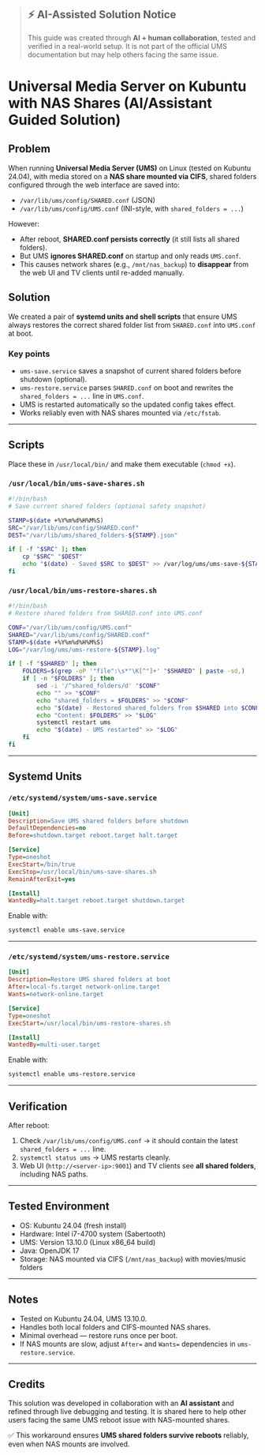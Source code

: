 > ## ⚡️ AI-Assisted Solution Notice
> This guide was created through **AI + human collaboration**, tested and verified in a real-world setup. It is not part of the official UMS documentation but may help others facing the same issue.

# Universal Media Server on Kubuntu with NAS Shares (AI/Assistant Guided Solution)

## Problem

When running **Universal Media Server (UMS)** on Linux (tested on Kubuntu 24.04), with media stored on a **NAS share mounted via CIFS**, shared folders configured through the web interface are saved into:

- `/var/lib/ums/config/SHARED.conf` (JSON)
- `/var/lib/ums/config/UMS.conf` (INI-style, with `shared_folders = ...`)

However:

- After reboot, **SHARED.conf persists correctly** (it still lists all shared folders).  
- But UMS **ignores SHARED.conf** on startup and only reads `UMS.conf`.  
- This causes network shares (e.g., `/mnt/nas_backup`) to **disappear** from the web UI and TV clients until re-added manually.

## Solution

We created a pair of **systemd units and shell scripts** that ensure UMS always restores the correct shared folder list from `SHARED.conf` into `UMS.conf` at boot.

### Key points

- `ums-save.service` saves a snapshot of current shared folders before shutdown (optional).  
- `ums-restore.service` parses `SHARED.conf` on boot and rewrites the `shared_folders = ...` line in `UMS.conf`.  
- UMS is restarted automatically so the updated config takes effect.  
- Works reliably even with NAS shares mounted via `/etc/fstab`.

---

## Scripts

Place these in `/usr/local/bin/` and make them executable (`chmod +x`).

### `/usr/local/bin/ums-save-shares.sh`

```bash
#!/bin/bash
# Save current shared folders (optional safety snapshot)

STAMP=$(date +%Y%m%d%H%M%S)
SRC="/var/lib/ums/config/SHARED.conf"
DEST="/var/lib/ums/shared_folders-${STAMP}.json"

if [ -f "$SRC" ]; then
    cp "$SRC" "$DEST"
    echo "$(date) - Saved $SRC to $DEST" >> /var/log/ums/ums-save-${STAMP}.log
fi
```

### `/usr/local/bin/ums-restore-shares.sh`

```bash
#!/bin/bash
# Restore shared folders from SHARED.conf into UMS.conf

CONF="/var/lib/ums/config/UMS.conf"
SHARED="/var/lib/ums/config/SHARED.conf"
STAMP=$(date +%Y%m%d%H%M%S)
LOG="/var/log/ums/ums-restore-${STAMP}.log"

if [ -f "$SHARED" ]; then
    FOLDERS=$(grep -oP '"file":\s*"\K[^"]+' "$SHARED" | paste -sd,)
    if [ -n "$FOLDERS" ]; then
        sed -i '/^shared_folders/d' "$CONF"
        echo "" >> "$CONF"
        echo "shared_folders = $FOLDERS" >> "$CONF"
        echo "$(date) - Restored shared_folders from $SHARED into $CONF" >> "$LOG"
        echo "Content: $FOLDERS" >> "$LOG"
        systemctl restart ums
        echo "$(date) - UMS restarted" >> "$LOG"
    fi
fi
```

---

## Systemd Units

### `/etc/systemd/system/ums-save.service`

```ini
[Unit]
Description=Save UMS shared folders before shutdown
DefaultDependencies=no
Before=shutdown.target reboot.target halt.target

[Service]
Type=oneshot
ExecStart=/bin/true
ExecStop=/usr/local/bin/ums-save-shares.sh
RemainAfterExit=yes

[Install]
WantedBy=halt.target reboot.target shutdown.target
```

Enable with:

```bash
systemctl enable ums-save.service
```

---

### `/etc/systemd/system/ums-restore.service`

```ini
[Unit]
Description=Restore UMS shared folders at boot
After=local-fs.target network-online.target
Wants=network-online.target

[Service]
Type=oneshot
ExecStart=/usr/local/bin/ums-restore-shares.sh

[Install]
WantedBy=multi-user.target
```

Enable with:

```bash
systemctl enable ums-restore.service
```

---

## Verification

After reboot:

1. Check `/var/lib/ums/config/UMS.conf` → it should contain the latest `shared_folders = ...` line.  
2. `systemctl status ums` → UMS restarts cleanly.  
3. Web UI (`http://<server-ip>:9001`) and TV clients see **all shared folders**, including NAS paths.  

---

## Tested Environment

- OS: Kubuntu 24.04 (fresh install)
- Hardware: Intel i7-4700 system (Sabertooth)
- UMS: Version 13.10.0 (Linux x86_64 build)
- Java: OpenJDK 17
- Storage: NAS mounted via CIFS (`/mnt/nas_backup`) with movies/music folders

---

## Notes

- Tested on Kubuntu 24.04, UMS 13.10.0.  
- Handles both local folders and CIFS-mounted NAS shares.  
- Minimal overhead — restore runs once per boot.  
- If NAS mounts are slow, adjust `After=` and `Wants=` dependencies in `ums-restore.service`.

---

## Credits

This solution was developed in collaboration with an **AI assistant** and refined through live debugging and testing. It is shared here to help other users facing the same UMS reboot issue with NAS-mounted shares.

✅ This workaround ensures **UMS shared folders survive reboots** reliably, even when NAS mounts are involved.

